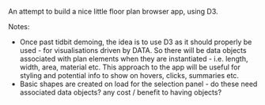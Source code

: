 An attempt to build a nice little floor plan browser app, using D3.

Notes:

* Once past tidbit demoing, the idea is to use D3 as it should properly be used - for visualisations driven by DATA. So there will be data objects associated with plan elements when they are instantiated - i.e. length, width, area, material etc. This approach to the app will be useful for styling and potential info to show on hovers, clicks, summaries etc.
* Basic shapes are created on load for the selection panel - do these need associated data objects? any cost / benefit to having objects?


